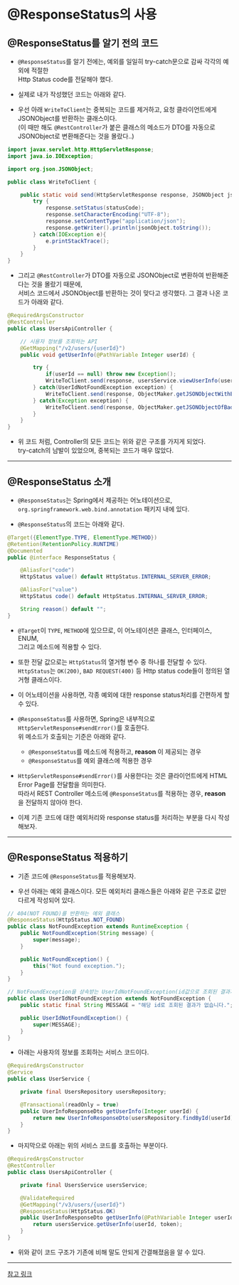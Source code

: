 <h1>@ResponseStatus의 사용</h1>

<h2>@ResponseStatus를 알기 전의 코드</h2>

- `@ResponseStatus`를 알기 전에는, 예외를 일일히 try-catch문으로 감싸 각각의 예외에 적절한  
  Http Status code를 전달해야 했다.

- 실제로 내가 작성했던 코드는 아래와 같다.

- 우선 아래 `WriteToClient`는 중복되는 코드를 제거하고, 요청 클라이언트에게 JSONObject를 반환하는 클래스이다.  
  (이 때만 해도 `@RestController`가 붙은 클래스의 메소드가 DTO를 자동으로 JSONObject로 변환해준다는 것을 몰랐다..)

```java
import javax.servlet.http.HttpServletResponse;
import java.io.IOException;

import org.json.JSONObject;

public class WriteToClient {

    public static void send(HttpServletResponse response, JSONObject jsonObject, Integer statusCode) {
        try {
            response.setStatus(statusCode);
            response.setCharacterEncoding("UTF-8");
            response.setContentType("application/json");
            response.getWriter().println(jsonObject.toString());
        } catch(IOException e){
            e.printStackTrace();
        }
    }
}
```

- 그리고 `@RestController`가 DTO를 자동으로 JSONObject로 변환하여 반환해준다는 것을 몰랐기 때문에,  
  서비스 코드에서 JSONObject를 반환하는 것이 맞다고 생각했다. 그 결과 나온 코드가 아래와 같다.

```java
@RequiredArgsConstructor
@RestController
public class UsersApiController {

    // 시용자 정보를 조회하는 API
    @GetMapping("/v2/users/{userId}")
    public void getUserInfo(@PathVariable Integer userId) {

        try {
            if(userId == null) throw new Exception();
            WriteToClient.send(response, usersService.viewUserInfo(userId, bearerToken), HttpServletResponse.SC_OK);
        } catch(UserIdNotFoundException exception) {
            WriteToClient.send(response, ObjectMaker.getJSONObjectWithException(exception), HttpServletResponse.SC_NOT_FOUND);
        } catch(Exception exception) {
            WriteToClient.send(response, ObjectMaker.getJSONObjectOfBadRequest(), HttpServletResponse.SC_BAD_REQUEST);
        }
    }
}
```

- 위 코드 처럼, Controller의 모든 코드는 위와 같은 구조를 가지게 되었다.  
  try-catch의 남발이 있었으며, 중복되는 코드가 매우 많았다.

<hr/>

<h2>@ResponseStatus 소개</h2>

- `@ResponseStatus`는 Spring에서 제공하는 어노테이션으로, `org.springframework.web.bind.annotation` 패키지 내에 있다.

- `@ResponseStatus`의 코드는 아래와 같다.

```java
@Target({ElementType.TYPE, ElementType.METHOD})
@Retention(RetentionPolicy.RUNTIME)
@Documented
public @interface ResponseStatus {

	@AliasFor("code")
	HttpStatus value() default HttpStatus.INTERNAL_SERVER_ERROR;

	@AliasFor("value")
	HttpStatus code() default HttpStatus.INTERNAL_SERVER_ERROR;

	String reason() default "";
}
```

- `@Target`이 `TYPE`, `METHOD`에 있으므로, 이 어노테이션은 클래스, 인터페이스, ENUM,  
  그리고 메소드에 적용할 수 있다.

- 또한 전달 값으로는 `HttpStatus`의 열거형 변수 중 하나를 전달할 수 있다.  
  `HttpStatus`는 `OK(200)`, `BAD REQUEST(400)` 등 Http status code들이 정의된 열거형 클래스이다.

- 이 어노테이션을 사용하면, 각종 예외에 대한 response status처리를 간편하게 할 수 있다.

- `@ResponseStatus`를 사용하면, Spring은 내부적으로 `HttpServletResponse#sendError()`를 호출한다.  
  위 메소드가 호출되는 기준은 아래와 같다.

  - `@ResponseStatus`를 메소드에 적용하고, **reason** 이 제공되는 경우
  - `@ResponseStatus`를 예외 클래스에 적용한 경우

- `HttpServletResponse#sendError()`를 사용한다는 것은 클라이언트에게 HTML Error Page를 전달함을 의미한다.  
  따라서 REST Controller 메소드에 `@ResponseStatus`를 적용하는 경우, **reason** 을 전달하지 않아야 한다.

- 이제 기존 코드에 대한 예외처리와 response status를 처리하는 부분을 다시 작성해보자.

<hr/>

<h2>@ResponseStatus 적용하기</h2>

- 기존 코드에 `@ResponseStatus`를 적용해보자.

- 우선 아래는 예외 클래스이다. 모든 예외처리 클래스들은 아래와 같은 구조로 값만 다르게 작성되어 있다.

```java
// 404(NOT FOUND)를 반환하는 예외 클래스
@ResponseStatus(HttpStatus.NOT_FOUND)
public class NotFoundException extends RuntimeException {
    public NotFoundException(String message) {
        super(message);
    }

    public NotFoundException() {
        this("Not found exception.");
    }
}

// NotFoundException을 상속받는 UserIdNotFoundException(id값으로 조회된 결과가 없을 때 사용)
public class UserIdNotFoundException extends NotFoundException {
    public static final String MESSAGE = "해당 id로 조회된 결과가 없습니다.";

    public UserIdNotFoundException() {
        super(MESSAGE);
    }
}
```

- 아래는 사용자의 정보를 조회하는 서비스 코드이다.

```java
@RequiredArgsConstructor
@Service
public class UserService {

    private final UsersRepository usersRepository;

    @Transactional(readOnly = true)
    public UserInfoResponseDto getUserInfo(Integer userId) {
        return new UserInfoResponseDto(usersRepository.findById(userId).orElseThrow(UserIdNotFoundException::new));
    }
}
```

- 마지막으로 아래는 위의 서비스 코드를 호출하는 부분이다.

```java
@RequiredArgsConstructor
@RestController
public class UsersApiController {

    private final UsersService usersService;

    @ValidateRequired
    @GetMapping("/v3/users/{userId}")
    @ResponseStatus(HttpStatus.OK)
    public UserInfoResponseDto getUserInfo(@PathVariable Integer userId) {
        return usersService.getUserInfo(userId, token);
    }
}
```

- 위와 같이 코드 구조가 기존에 비해 말도 안되게 간결해졌음을 알 수 있다.

<hr/>

<a href="https://www.javacodegeeks.com/2019/05/using-responsestatus-http-status-spring.html#:~:text=We%20can%20use%20%40ResponseStatus%20to,one%20defined%20using%20%40ResponseStatus%20annotation.">참고 링크</a>
